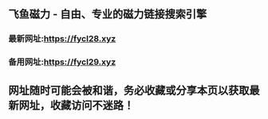 ## **飞鱼磁力 - 自由、专业的磁力链接搜索引擎**
### 最新网址:<a href="https://fycl28.xyz" target="_blank">https://fycl28.xyz</a>
### 备用网址:<a href="https://fycl29.xyz" target="_blank">https://fycl29.xyz</a>
## 网址随时可能会被和谐，务必收藏或分享本页以获取最新网址，收藏访问不迷路！
